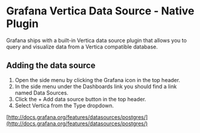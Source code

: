 # Grafana Vertica Data Source -  Native Plugin

Grafana ships with a built-in Vertica data source plugin that allows you to query and visualize data from a Vertica compatible database.

## Adding the data source

1. Open the side menu by clicking the Grafana icon in the top header.
2. In the side menu under the Dashboards link you should find a link named Data Sources.
3. Click the + Add data source button in the top header.
4. Select Vertica from the Type dropdown.

[//]: # (TODO: The URL below has to be updated)
[http://docs.grafana.org/features/datasources/postgres/](http://docs.grafana.org/features/datasources/postgres/)
